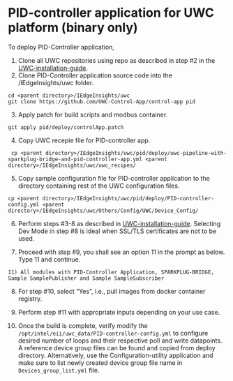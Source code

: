 # PID-controller application for UWC platform (binary only)
To deploy PID-Controller application,
1.  Clone all UWC repositories using repo as described in step #2 in the [UWC-installation-guide](https://open-edge-insights.github.io/uwc-docs/Pages/page_04.html#how-to-install-universal-wellpad-controller-with-open-edge-insights-for-industrial-installer).
2.  Clone PID-Controller application source code into the <parent directory>/IEdgeInsights/uwc folder.
```
cd <parent directory>/IEdgeInsights/uwc
git clone https://github.com/UWC-Control-App/control-app pid
```

3.  Apply patch for build scripts and modbus container.
```
git apply pid/deploy/controlApp.patch
```

4. Copy UWC recepie file for PID-controller app.
```
 cp <parent directory>/IEdgeInsights/uwc/pid/deploy/uwc-pipeline-with-sparkplug-bridge-and-pid-controller-app.yml <parent directory>/IEdgeInsights/uwc/uwc_recipes/
```
  
5.  Copy sample configuration file for PID-controller application to the directory containing rest of the UWC configuration files.
```
cp <parent directory>/IEdgeInsights/uwc/pid/deploy/PID-controller-config.yml <parent directory>/IEdgeInsights/uwc/Others/Config/UWC/Device_Config/
```

6.  Perform steps #3-8 as described in [UWC-installation-guide](https://open-edge-insights.github.io/uwc-docs/Pages/page_04.html#how-to-install-universal-wellpad-controller-with-open-edge-insights-for-industrial-installer). Selecting Dev Mode in step #8 is ideal when SSL/TLS certificates are not to be used. 

7.  Proceed with step #9, you shall see an option 11 in the prompt as below. Type 11 and continue.
```
11) All modules with PID-Controller Application, SPARKPLUG-BRIDGE, Sample SamplePublisher and Sample SampleSubscriber
```
8.  For step #10, select “Yes”, i.e., pull images from docker container registry. 

9.  Perform step #11 with appropriate inputs depending on your use case. 

10. Once the build is complete, verify modify the `/opt/intel/eii/uwc_data/PID-controller-config.yml` to configure desired number of loops and their respective poll and write datapoints. A reference device group files can be found and copied from deploy directory. Alternatively, use the Configuration-utility application and make sure to list newly created device group file name in `Devices_group_list.yml` file.  
